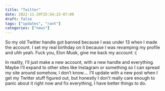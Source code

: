 ```yaml
---
title: "Twitter"
date: 2022-11-29T15:54:23-07:00
draft: false
tags: ["updates", "rant"]
categories: ["news"]
---
```


So my old Twitter handle got banned because I was under 13 when I made the account. I set my real birthday on it because I was revamping my profile and uhh yeah. Fuck you, Elon Musk, give me back my account :(


In reality, I’ll just make a new account, with a new handle and everything. Maybe I’ll expand to other sites like Instagram or something so I can spread my site around somehow, I don’t know…. I’ll update with a new post when I get my Twitter stuff figured out, but honestly I don’t really care enough to panic about it right now and fix everything, I have better things to do.
